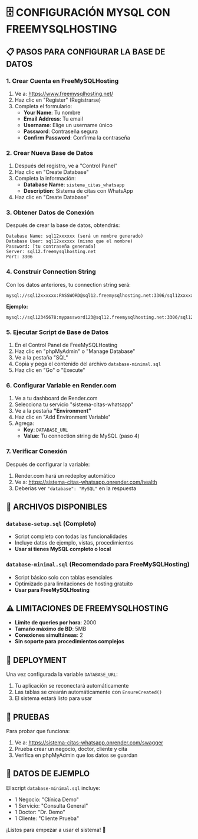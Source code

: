 # 🗄️ CONFIGURACIÓN MYSQL CON FREEMYSQLHOSTING

## 📋 PASOS PARA CONFIGURAR LA BASE DE DATOS

### 1. **Crear Cuenta en FreeMySQLHosting**
1. Ve a: https://www.freemysqlhosting.net/
2. Haz clic en "Register" (Registrarse)
3. Completa el formulario:
   - **Your Name**: Tu nombre
   - **Email Address**: Tu email
   - **Username**: Elige un username único
   - **Password**: Contraseña segura
   - **Confirm Password**: Confirma la contraseña

### 2. **Crear Nueva Base de Datos**
1. Después del registro, ve a "Control Panel"
2. Haz clic en "Create Database"
3. Completa la información:
   - **Database Name**: `sistema_citas_whatsapp`
   - **Description**: Sistema de citas con WhatsApp
4. Haz clic en "Create Database"

### 3. **Obtener Datos de Conexión**
Después de crear la base de datos, obtendrás:
```
Database Name: sql12xxxxxx (será un nombre generado)
Database User: sql12xxxxxx (mismo que el nombre)
Password: [tu contraseña generada]
Server: sql12.freemysqlhosting.net
Port: 3306
```

### 4. **Construir Connection String**
Con los datos anteriores, tu connection string será:
```
mysql://sql12xxxxxx:PASSWORD@sql12.freemysqlhosting.net:3306/sql12xxxxxx
```

**Ejemplo:**
```
mysql://sql12345678:mypassword123@sql12.freemysqlhosting.net:3306/sql12345678
```

### 5. **Ejecutar Script de Base de Datos**
1. En el Control Panel de FreeMySQLHosting
2. Haz clic en "phpMyAdmin" o "Manage Database"
3. Ve a la pestaña "SQL"
4. Copia y pega el contenido del archivo `database-minimal.sql`
5. Haz clic en "Go" o "Execute"

### 6. **Configurar Variable en Render.com**
1. Ve a tu dashboard de Render.com
2. Selecciona tu servicio "sistema-citas-whatsapp"
3. Ve a la pestaña **"Environment"**
4. Haz clic en "Add Environment Variable"
5. Agrega:
   - **Key**: `DATABASE_URL`
   - **Value**: Tu connection string de MySQL (paso 4)

### 7. **Verificar Conexión**
Después de configurar la variable:
1. Render.com hará un redeploy automático
2. Ve a: https://sistema-citas-whatsapp.onrender.com/health
3. Deberías ver `"database": "MySQL"` en la respuesta

## 🔧 ARCHIVOS DISPONIBLES

### `database-setup.sql` (Completo)
- Script completo con todas las funcionalidades
- Incluye datos de ejemplo, vistas, procedimientos
- **Usar si tienes MySQL completo o local**

### `database-minimal.sql` (Recomendado para FreeMySQLHosting)
- Script básico solo con tablas esenciales
- Optimizado para limitaciones de hosting gratuito
- **Usar para FreeMySQLHosting**

## ⚠️ LIMITACIONES DE FREEMYSQLHOSTING

- **Límite de queries por hora**: 2000
- **Tamaño máximo de BD**: 5MB
- **Conexiones simultáneas**: 2
- **Sin soporte para procedimientos complejos**

## 🚀 DEPLOYMENT

Una vez configurada la variable `DATABASE_URL`:

1. Tu aplicación se reconectará automáticamente
2. Las tablas se crearán automáticamente con `EnsureCreated()`
3. El sistema estará listo para usar

## 📱 PRUEBAS

Para probar que funciona:
1. Ve a: https://sistema-citas-whatsapp.onrender.com/swagger
2. Prueba crear un negocio, doctor, cliente y cita
3. Verifica en phpMyAdmin que los datos se guardan

## 🔄 DATOS DE EJEMPLO

El script `database-minimal.sql` incluye:
- 1 Negocio: "Clínica Demo"
- 1 Servicio: "Consulta General"
- 1 Doctor: "Dr. Demo"
- 1 Cliente: "Cliente Prueba"

¡Listos para empezar a usar el sistema! 🎉

